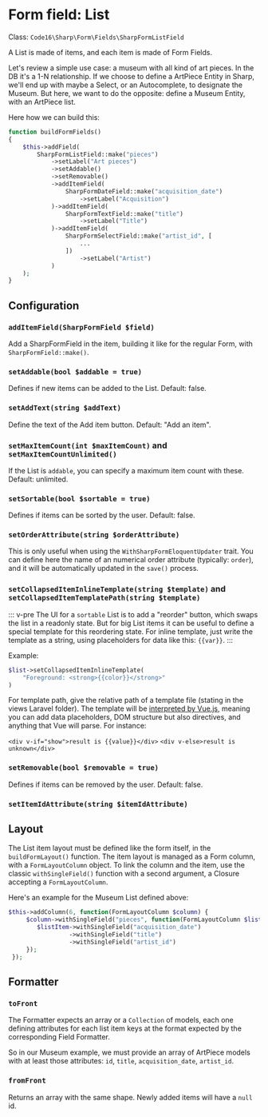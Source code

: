 # Form field: List

Class: `Code16\Sharp\Form\Fields\SharpFormListField`

A List is made of items, and each item is made of Form Fields.

Let's review a simple use case: a museum with all kind of art pieces. In the DB it's a 1-N relationship. If we choose to define a ArtPiece Entity in Sharp, we'll end up with maybe a Select, or an Autocomplete, to designate the Museum. But here, we want to do the opposite: define a Museum Entity, with an ArtPiece list.

Here how we can build this:

```php
function buildFormFields()
{
    $this->addField(
        SharpFormListField::make("pieces")
            ->setLabel("Art pieces")
            ->setAddable()
            ->setRemovable()
            ->addItemField(
                SharpFormDateField::make("acquisition_date")
                    ->setLabel("Acquisition")
            )->addItemField(
                SharpFormTextField::make("title")
                    ->setLabel("Title")
            )->addItemField(
                SharpFormSelectField::make("artist_id", [
                    ...
                ])
                    ->setLabel("Artist")
            )
    );
}
```

## Configuration

### `addItemField(SharpFormField $field)`

Add a SharpFormField in the item, building it like for the regular Form, with `SharpFormField::make()`.

### `setAddable(bool $addable = true)`

Defines if new items can be added to the List.
Default: false.

### `setAddText(string $addText)`

Define the text of the Add item button.
Default: "Add an item".

### `setMaxItemCount(int $maxItemCount)` and `setMaxItemCountUnlimited()`

If the List is `addable`, you can specify a maximum item count with these.
Default: unlimited.

### `setSortable(bool $sortable = true)`

Defines if items can be sorted by the user.
Default: false.

### `setOrderAttribute(string $orderAttribute)`

This is only useful when using the `WithSharpFormEloquentUpdater` trait. You can define here the name of an numerical order attribute (typically: `order`), and it will be automatically updated in the `save()` process.

### `setCollapsedItemInlineTemplate(string $template)` and `setCollapsedItemTemplatePath(string $template)`

::: v-pre
The UI for a `sortable` List is to add a "reorder" button, which swaps the list in a readonly state. But for big List items it can be useful to define a special template for this reordering state.
For inline template, just write the template as a string, using placeholders for data like this: `{{var}}`.
:::

Example:

```php
$list->setCollapsedItemInlineTemplate(
    "Foreground: <strong>{{color}}</strong>"
)
```

For template path, give the relative path of a template file (stating in the views Laravel folder).
The template will be [interpreted by Vue.js](https://vuejs.org/v2/guide/syntax.html), meaning you can add data placeholders, DOM structure but also directives, and anything that Vue will parse. For instance:

`<div v-if="show">result is {{value}}</div>`
`<div v-else>result is unknown</div>`



### `setRemovable(bool $removable = true)`

Defines if items can be removed by the user.
Default: false.

### `setItemIdAttribute(string $itemIdAttribute)`



## Layout

The List item layout must be defined like the form itself, in the `buildFormLayout()` function. The item layout is managed as a Form column, with a `FormLayoutColumn` object. To link the column and the item, use the classic `withSingleField()` function with a second argument, a Closure accepting a `FormLayoutColumn`.

Here's an example for the Museum List defined above:

```php
$this->addColumn(6, function(FormLayoutColumn $column) {
     $column->withSingleField("pieces", function(FormLayoutColumn $listItem) {
        $listItem->withSingleField("acquisition_date")
                 ->withSingleField("title")
                 ->withSingleField("artist_id")
     });
 });
```

## Formatter

### `toFront`

The Formatter expects an array or a `Collection` of models, each one defining attributes for each list item keys at the format expected by the corresponding Field Formatter.

So in our Museum example, we must provide an array of ArtPiece models with at least those attributes: `id`, `title`, `acquisition_date`, `artist_id`.

### `fromFront`

Returns an array with the same shape.
Newly added items will have a `null` id.
